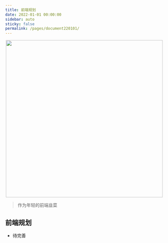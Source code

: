 ```yaml
---
title: 前端规划
date: 2022-01-01 00:00:00
sidebar: auto
sticky: false
permalink: /pages/document220101/
---
```


<p align="center">
  <img width="500" src="https://p1-jj.byteimg.com/tos-cn-i-t2oaga2asx/gold-user-assets/2019/5/18/16ac76d09497c176~tplv-t2oaga2asx-zoom-crop-mark:1304:1304:1304:734.awebp"/>
</p>

> 作为年轻的前端韭菜

<!-- more -->



## 前端规划

- 待完善
